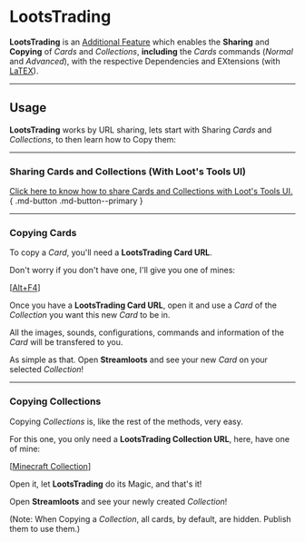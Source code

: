# LootsTrading

**LootsTrading** is an [Additional Feature](../) which enables the **Sharing** and **Copying** of *Cards* and *Collections*, **including** the *Cards* commands (*Normal* and *Advanced*), with the respective Dependencies and EXtensions (with [LaTEX](../../additionalFeatures/latex)).

---

## Usage

**LootsTrading** works by URL sharing, lets start with Sharing *Cards* and *Collections*, to then learn how to Copy them:

---

### Sharing Cards and Collections (With Loot's Tools UI)

[Click here to know how to share Cards and Collections with Loot's Tools UI.](../../lootsToolsUI.md#lootstrading){ .md-button .md-button--primary }

---

<!-- ### Sharing Cards (Manual Way)

In order to share a *Card*, you need to [click here](lootstools://shareCard/) or open this on your Browser: [```lootstrading.darye.dev/card/new```](https://lootstrading.darye.dev/card/new)

Then, it'll ask you to use the *Card* you want to Share, and the Commands, files and Configuration of the *Card* will be uploaded.

It'll finish giving you a **LootsTrading Card URL**, and with that you can Share your *Card* with others!

---

### Sharing Collections (Manual Way)

To share a *Collection* you'll need to [click here](lootstools://shareCollection/) or open this on your Browser: [```lootstrading.darye.dev/collection/new```](https://lootstrading.darye.dev/collection/new)

Like with [Sharing Cards](#sharing-cards), it'll then ask you to use a *Card*, but this time to detect the *Collection*. 

When it's finished, it'll give you a **LootsTrading Collection URL** to Share your incredible *Collection* with everyone on the Internet (As long as they have **LootsTrading** enabled ;D) !

--- -->

### Copying Cards

To copy a *Card*, you'll need a **LootsTrading Card URL**. 

Don't worry if you don't have one, I'll give you one of mines: 

[[Alt+F4](lootstools:/copyCard//5fb7e18069cff0003945a512)]

Once you have a **LootsTrading Card URL**, open it and use a *Card* of the *Collection* you want this new *Card* to be in.

All the images, sounds, configurations, commands and information of the *Card* will be transfered to you.

As simple as that. Open **Streamloots** and see your new *Card* on your selected *Collection*!

---

### Copying Collections

Copying *Collections* is, like the rest of the methods, very easy.

For this one, you only need a **LootsTrading Collection URL**, here, have one of mine: 

[[Minecraft Collection](lootstools://copyCollection/5fa6b8cfc365890037cce144)]

Open it, let **LootsTrading** do its Magic, and that's it!

Open **Streamloots** and see your newly created *Collection*!

(Note: When Copying a *Collection*, all cards, by default, are hidden. Publish them to use them.)
